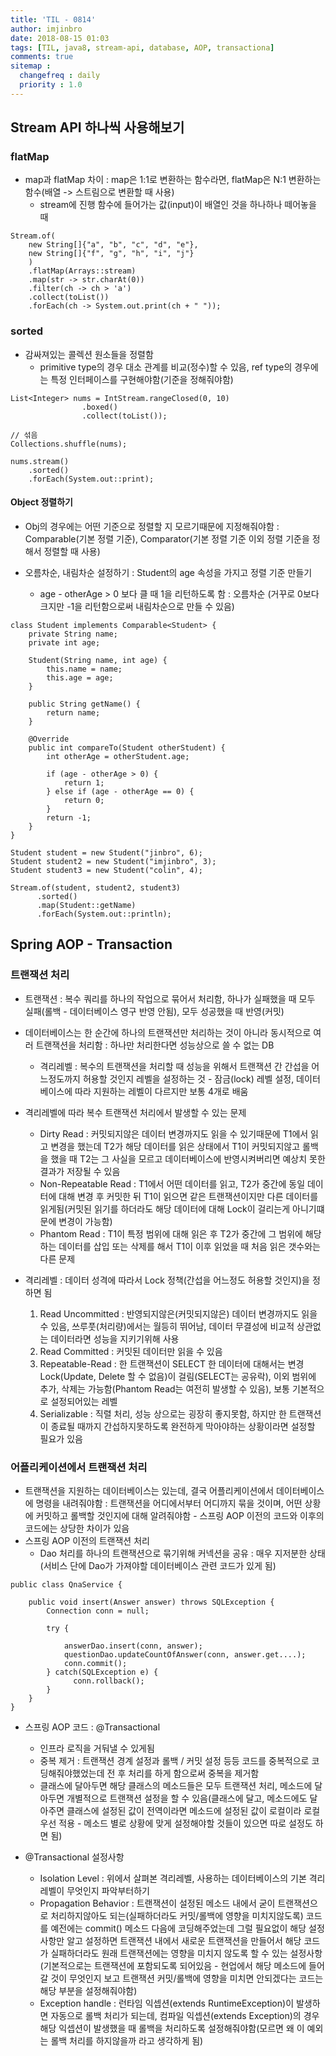 ```yaml
---
title: 'TIL - 0814'
author: imjinbro
date: 2018-08-15 01:03
tags: [TIL, java8, stream-api, database, AOP, transactiona]
comments: true
sitemap :
  changefreq : daily
  priority : 1.0
---
```



## Stream API 하나씩 사용해보기
### flatMap
* map과 flatMap 차이 : map은 1:1로 변환하는 함수라면, flatMap은 N:1 변환하는 함수(배열 -> 스트림으로 변환할 때 사용)
  * stream에 진행 함수에 들어가는 값(input)이 배열인 것을 하나하나 떼어놓을 때
  
~~~
Stream.of(
    new String[]{"a", "b", "c", "d", "e"},
    new String[]{"f", "g", "h", "i", "j"}
    )
    .flatMap(Arrays::stream)
    .map(str -> str.charAt(0))
    .filter(ch -> ch > 'a')
    .collect(toList())
    .forEach(ch -> System.out.print(ch + " "));
~~~

### sorted
* 감싸져있는 콜렉션 원소들을 정렬함
  * primitive type의 경우 대소 관계를 비교(정수)할 수 있음, ref type의 경우에는 특정 인터페이스를 구현해야함(기준을 정해줘야함)

~~~
List<Integer> nums = IntStream.rangeClosed(0, 10)
                .boxed()
                .collect(toList());

// 섞음
Collections.shuffle(nums);

nums.stream()
    .sorted()
    .forEach(System.out::print);
~~~
  
#### Object 정렬하기
  * Obj의 경우에는 어떤 기준으로 정렬할 지 모르기때문에 지정해줘야함 : Comparable(기본 정렬 기준), Comparator(기본 정렬 기준 이외 정렬 기준을 정해서 정렬할 때 사용)
  
* 오름차순, 내림차순 설정하기 : Student의 age 속성을 가지고 정렬 기준 만들기
  * age - otherAge > 0 보다 클 때 1을 리턴하도록 함 : 오름차순 (거꾸로 0보다 크지만 -1을 리턴함으로써 내림차순으로 만들 수 있음)

~~~
class Student implements Comparable<Student> {
    private String name;
    private int age;

    Student(String name, int age) {
        this.name = name;
        this.age = age;
    }

    public String getName() {
        return name;
    }

    @Override
    public int compareTo(Student otherStudent) {
        int otherAge = otherStudent.age;

        if (age - otherAge > 0) {
            return 1;
        } else if (age - otherAge == 0) {
            return 0;
        }
        return -1;
    }
}

Student student = new Student("jinbro", 6);
Student student2 = new Student("imjinbro", 3);
Student student3 = new Student("colin", 4);

Stream.of(student, student2, student3)
      .sorted()
      .map(Student::getName)
      .forEach(System.out::println);
~~~
  
## Spring AOP - Transaction
### 트랜잭션 처리
* 트랜잭션 : 복수 쿼리를 하나의 작업으로 묶어서 처리함, 하나가 실패했을 때 모두 실패(롤백 - 데이터베이스 영구 반영 안됨), 모두 성공했을 때 반영(커밋)
* 데이터베이스는 한 순간에 하나의 트랜잭션만 처리하는 것이 아니라 동시적으로 여러 트랜잭션을 처리함 : 하나만 처리한다면 성능상으로 쓸 수 없는 DB
  * 격리레벨 : 복수의 트랜잭션을 처리할 때 성능을 위해서 트랜잭션 간 간섭을 어느정도까지 허용할 것인지 레벨을 설정하는 것 - 잠금(lock) 레벨 설정, 데이터베이스에 따라 지원하는 레벨이 다르지만 보통 4개로 배움

* 격리레벨에 따라 복수 트랜잭션 처리에서 발생할 수 있는 문제
  * Dirty Read : 커밋되지않은 데이터 변경까지도 읽을 수 있기때문에 T1에서 읽고 변경을 했는데 T2가 해당 데이터를 읽은 상태에서 T1이 커밋되지않고 롤백을 했을 때 T2는 그 사실을 모르고 데이터베이스에 반영시켜버리면 예상치 못한 결과가 저장될 수 있음
  * Non-Repeatable Read : T1에서 어떤 데이터를 읽고, T2가 중간에 동일 데이터에 대해 변경 후 커밋한 뒤 T1이 읽으면 같은 트랜잭션이지만 다른 데이터를 읽게됨(커밋된 읽기를 하더라도 해당 데이터에 대해 Lock이 걸리는게 아니기떄문에 변경이 가능함)
  * Phantom Read : T1이 특정 범위에 대해 읽은 후 T2가 중간에 그 범위에 해당하는 데이터를 삽입 또는 삭제를 해서 T1이 이후 읽었을 때 처음 읽은 갯수와는 다른 문제

* 격리레벨  : 데이터 성격에 따라서 Lock 정책(간섭을 어느정도 허용할 것인지)을 정하면 됨
  1. Read Uncommitted : 반영되지않은(커밋되지않은) 데이터 변경까지도 읽을 수 있음, 쓰루풋(처리량)에서는 월등히 뛰어남, 데이터 무결성에 비교적 상관없는 데이터라면 성능을 지키기위해 사용
  2. Read Committed : 커밋된 데이터만 읽을 수 있음
  3. Repeatable-Read : 한 트랜잭션이 SELECT 한 데이터에 대해서는 변경 Lock(Update, Delete 할 수 없음)이 걸림(SELECT는 공유락), 이외 범위에 추가, 삭제는 가능함(Phantom Read는 여전히 발생할 수 있음), 보통 기본적으로 설정되어있는 레벨
  4. Serializable : 직렬 처리, 성능 상으로는 굉장히 좋지못함, 하지만 한 트랜잭션이 종료될 때까지 간섭하지못하도록 완전하게 막아야하는 상황이라면 설정할 필요가 있음

### 어플리케이션에서 트랜잭션 처리
* 트랜잭션을 지원하는 데이터베이스는 있는데, 결국 어플리케이션에서 데이터베이스에 명령을 내려줘야함 : 트랜잭션을 어디에서부터 어디까지 묶을 것이며, 어떤 상황에 커밋하고 롤백할 것인지에 대해 알려줘야함 - 스프링 AOP 이전의 코드와 이후의 코드에는 상당한 차이가 있음
* 스프링 AOP 이전의 트랜잭션 처리
  * Dao 처리를 하나의 트랜잭션으로 묶기위해 커넥션을 공유 : 매우 지저분한 상태(서비스 단에 Dao가 가져야할 데이터베이스 관련 코드가 있게 됨)

~~~
public class QnaService {
    
    public void insert(Answer answer) throws SQLException {
        Connection conn = null;
        
        try {
            
            answerDao.insert(conn, answer);
            questionDao.updateCountOfAnswer(conn, answer.get....);
            conn.commit();            
        } catch(SQLException e) {
        	  conn.rollback();
        }
    }
}
~~~

* 스프링 AOP 코드 : @Transactional
  * 인프라 로직을 거둬낼 수 있게됨
  * 중복 제거 : 트랜잭션 경계 설정과 롤백 / 커밋 설정 등등 코드를 중복적으로 코딩해줘야했었는데 전 후 처리를 하게 함으로써 중복을 제거함
  * 클래스에 달아두면 해당 클래스의 메소드들은 모두 트랜잭션 처리, 메소드에 달아두면 개별적으로 트랜잭션 설정을 할 수 있음(클래스에 달고, 메소드에도 달아주면 클래스에 설정된 값이 전역이라면 메소드에 설정된 값이 로컬이라 로컬 우선 적용 - 메소드 별로 상황에 맞게 설정해야할 것들이 있으면 따로 설정도 하면 됨)
   
* @Transactional 설정사항
  * Isolation Level : 위에서 살펴본 격리레벨, 사용하는 데이터베이스의 기본 격리 레벨이 무엇인지 파악부터하기
  * Propagation Behavior : 트랜잭션이 설정된 메소드 내에서 굳이 트랜잭션으로 처리하지않아도 되는(실패하더라도 커밋/롤백에 영향을 미치지않도록) 코드를 예전에는 commit() 메소드 다음에 코딩해주었는데 그럴 필요없이 해당 설정사항만 알고 설정하면 트랜잭션 내에서 새로운 트랜잭션을 만들어서 해당 코드가 실패하더라도 원래 트랜잭션에는 영향을 미치지 않도록 할 수 있는 설정사항(기본적으로는 트랜잭션에 포함되도록 되어있음 - 현업에서 해당 메소드에 들어갈 것이 무엇인지 보고  트랜잭션 커밋/롤백에 영향을 미치면 안되겠다는 코드는 해당 부분을 설정해줘야함)
  * Exception handle : 런타임 익셉션(extends RuntimeException)이 발생하면 자동으로 롤백 처리가 되는데, 컴파일 익셉션(extends Exception)의 경우 해당 익셉션이 발생했을 때 롤백을 처리하도록 설정해줘야함(모르면 왜 이 예외는 롤백 처리를 하지않을까 라고 생각하게 됨)

